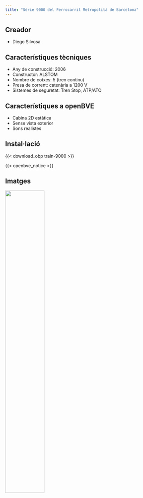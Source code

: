 ```yaml
---
title: "Sèrie 9000 del Ferrocarril Metropolità de Barcelona"
---
```

## Creador

* Diego Silvosa

## Característiques tècniques

* Any de construcció: 2006
* Constructor: ALSTOM
* Nombre de cotxes: 5 (tren continu)
* Presa de corrent: catenària a 1200 V
* Sistemes de seguretat: Tren Stop, ATP/ATO

## Característiques a openBVE

* Cabina 2D estàtica
* Sense vista exterior
* Sons realistes

## Instal·lació

{{< download_obp train-9000 >}}

{{< openbve_notice >}}

## Imatges

<a href="/images/trens/9000/2.png" target="_blank"><img style="width: 50%; margin-bottom: 1em;" src="/images/trens/9000/2.png" /></a>
